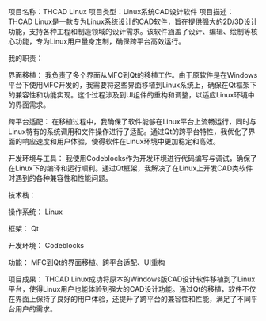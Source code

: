 项目名称：THCAD Linux
项目类型：Linux系统CAD设计软件
项目描述：
THCAD Linux是一款专为Linux系统设计的CAD软件，旨在提供强大的2D/3D设计功能，支持各种工程和制造领域的设计需求。该软件涵盖了设计、编辑、绘制等核心功能，专为Linux用户量身定制，确保跨平台高效运行。

我的职责：

界面移植：
我负责了多个界面从MFC到Qt的移植工作。由于原软件是在Windows平台下使用MFC开发的，我需要将这些界面移植到Linux系统上，确保在Qt框架下的兼容性和功能实现。这个过程涉及到UI组件的重构和调整，以适应Linux环境中的界面需求。

跨平台适配：
在移植过程中，我确保了软件能够在Linux平台上流畅运行，同时与Linux特有的系统调用和文件操作进行了适配。通过Qt的跨平台特性，我优化了界面的响应速度和用户体验，使得软件在Linux环境中更加稳定和高效。

开发环境与工具：
我使用Codeblocks作为开发环境进行代码编写与调试，确保了在Linux下的编译和运行顺利。通过Qt框架，我解决了在Linux上开发CAD类软件时遇到的各种兼容性和性能问题。

技术栈：

操作系统： Linux

框架： Qt

开发环境： Codeblocks

功能： MFC到Qt的界面移植、跨平台适配、UI重构

项目成果：
THCAD Linux成功将原本的Windows版CAD设计软件移植到了Linux平台，使得Linux用户也能体验到强大的CAD设计功能。通过Qt的移植，软件不仅在界面上保持了良好的用户体验，还提升了跨平台的兼容性和性能，满足了不同平台用户的需求。
